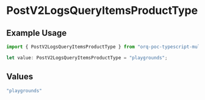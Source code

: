 # PostV2LogsQueryItemsProductType

## Example Usage

```typescript
import { PostV2LogsQueryItemsProductType } from "orq-poc-typescript-multi-env-version/models/operations";

let value: PostV2LogsQueryItemsProductType = "playgrounds";
```

## Values

```typescript
"playgrounds"
```